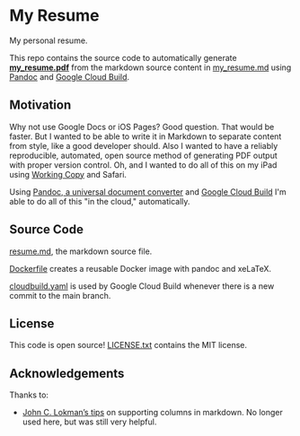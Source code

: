 # My Resume
My personal resume. 

This repo contains the source code to automatically generate **[my_resume.pdf](https://github.com/samhiatt/my_resume/blob/generated/generated/my_resume.pdf)** from the markdown source content in [my_resume.md](/my_resume.md) using [Pandoc](https://pandoc.org) and [Google Cloud Build](https://cloud.google.com/build). 


## Motivation
Why not use Google Docs or iOS Pages? Good question. That would be faster. But I wanted to be able to write it in Markdown to separate content from style, like a good developer should. Also I wanted to have a reliably reproducible, automated, open source method of generating PDF output with proper version control. Oh, and I wanted to do all of this on my iPad using [Working Copy](https://apps.apple.com/us/app/working-copy-git-client/id896694807) and Safari. 

Using [Pandoc, a universal document converter](https://pandoc.org) and [Google Cloud Build](https://cloud.google.com/build) I'm able to do all of this "in the cloud," automatically.


## Source Code

[resume.md](/resume.md), the markdown source file. 

[Dockerfile](/Dockerfile) creates a reusable Docker image with pandoc and xeLaTeX.

[cloudbuild.yaml](/cloudbuild.yaml) is used by Google Cloud Build whenever there is a new commit to the main branch. 


## License
This code is open source! [LICENSE.txt](LICENSE.txt) contains the MIT license.


## Acknowledgements
Thanks to:  
* [John C. Lokman’s tips](https://levelup.gitconnected.com/use-columns-adjust-margins-and-do-more-in-markdown-with-these-simple-pandoc-commands-adb4c19f9f35) on supporting columns in markdown. No longer used here, but was still very helpful.